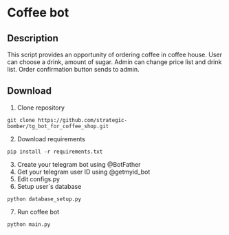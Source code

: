 # Coffee bot
## Description
This script provides an opportunity of ordering coffee in coffee house. User can choose a drink, amount of sugar. Admin can change price list and drink list. Order confirmation button sends to admin.
## Download
1. Clone repository
```
git clone https://github.com/strategic-bomber/tg_bot_for_coffee_shop.git
```
2. Download requirements
```
pip install -r requirements.txt
```
3. Create your telegram bot using @BotFather
4. Get your telegram user ID using @getmyid_bot
5. Edit configs.py
6. Setup user`s database
```
python database_setup.py
```
7. Run coffee bot
```
python main.py
```